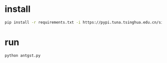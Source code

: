 # install

```bash
pip install -r requirements.txt -i https://pypi.tuna.tsinghua.edu.cn/simple
```

# run

```bash
python antgst.py
```